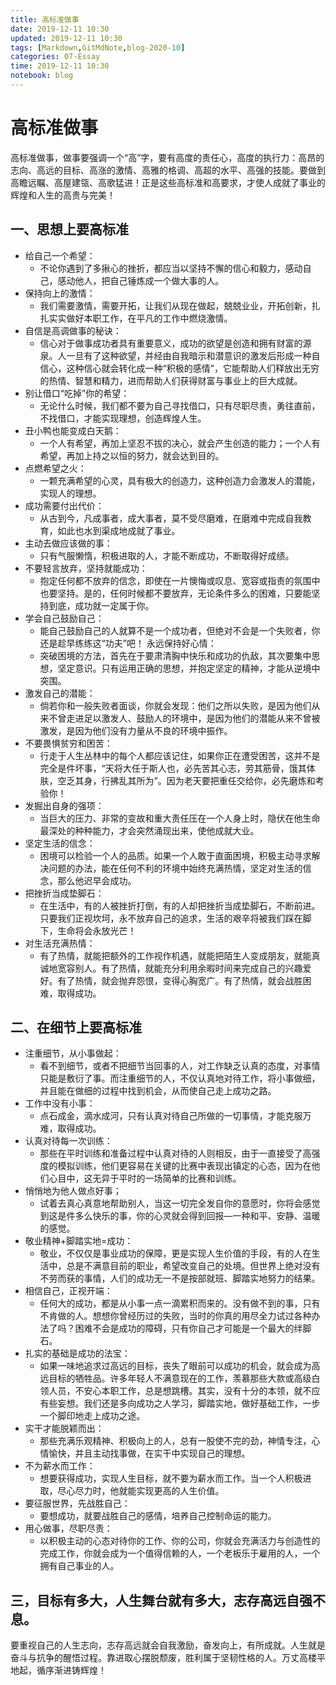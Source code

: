 ```yaml
---
title: 高标准做事
date: 2019-12-11 10:30
updated: 2019-12-11 10:30
tags: [Markdown,GitMdNote,blog-2020-10]
categories: 07-Essay
time: 2019-12-11 10:30
notebook: blog
---
```


# 高标准做事

高标准做事，做事要强调一个“高”字，要有高度的责任心，高度的执行力：高昂的志向、高远的目标、高涨的激情、高雅的格调、高超的水平、高强的技能。要做到高瞻远瞩、高屋建瓴、高歌猛进！正是这些高标准和高要求，才使人成就了事业的辉煌和人生的高贵与完美！

## 一、思想上要高标准

- 给自己一个希望：
    - 不论你遇到了多揪心的挫折，都应当以坚持不懈的信心和毅力，感动自己，感动他人，把自己锤炼成一个做大事的人。
- 保持向上的激情：
    - 我们需要激情，需要开拓，让我们从现在做起，兢兢业业，开拓创新，扎扎实实做好本职工作，在平凡的工作中燃烧激情。
- 自信是高调做事的秘诀：
    - 信心对于做事成功者具有重要意义，成功的欲望是创造和拥有财富的源泉。人一旦有了这种欲望，并经由自我暗示和潜意识的激发后形成一种自信心，这种信心就会转化成一种“积极的感情”，它能帮助人们释放出无穷的热情、智慧和精力，进而帮助人们获得财富与事业上的巨大成就。
- 别让借口“吃掉”你的希望：
    - 无论什么时候，我们都不要为自己寻找借口，只有尽职尽责，勇往直前，不找借口，才能实现理想，创造辉煌人生。
- 丑小鸭也能变成白天鹅：
    - 一个人有希望，再加上坚忍不拔的决心，就会产生创造的能力；一个人有希望，再加上持之以恒的努力，就会达到目的。
- 点燃希望之火：
    - 一颗充满希望的心灵，具有极大的创造力，这种创造力会激发人的潜能，实现人的理想。
- 成功需要付出代价：
    - 从古到今，凡成事者，成大事者，莫不受尽磨难，在磨难中完成自我教育，如此也水到渠成地成就了事业。
- 主动去做应该做的事：
    - 只有气服懒惰，积极进取的人，才能不断成功，不断取得好成绩。
- 不要轻言放弃，坚持就能成功：
    - 抱定任何都不放弃的信念，即使在一片懊悔或叹息、宽容或指责的氛围中也要坚持。是的，任何时候都不要放弃，无论条件多么的困难，只要能坚持到底，成功就一定属于你。
- 学会自己鼓励自己：
    - 能自己鼓励自己的人就算不是一个成功者，但绝对不会是一个失败者，你还是趁早练练这“功夫”吧！
永远保持好心情：
    - 突破困境的方法，首先在于要肃清胸中快乐和成功的仇敌，其次要集中思想，坚定意识。只有运用正确的思想，并抱定坚定的精神，才能从逆境中突围。
- 激发自己的潜能：
    - 倘若你和一般失败者面谈，你就会发现：他们之所以失败，是因为他们从来不曾走进足以激发人、鼓励人的环境中，是因为他们的潜能从来不曾被激发，是因为他们没有力量从不良的环境中振作。
- 不要畏惧贫穷和困苦：
    - 行走于人生丛林中的每个人都应该记住，如果你正在遭受困苦，这并不是完全是件坏事，“天将大任于斯人也，必先苦其心志，劳其筋骨，饿其体肤，空乏其身，行拂乱其所为”。因为老天要把重任交给你，必先磨炼和考验你！
- 发掘出自身的强项：
    - 当巨大的压力、非常的变故和重大责任压在一个人身上时，隐伏在他生命最深处的种种能力，才会突然涌现出来，使他成就大业。
- 坚定生活的信念：
    - 困境可以检验一个人的品质。如果一个人敢于直面困境，积极主动寻求解决问题的办法，能在任何不利的环境中始终充满热情，坚定对生活的信念，那么他迟早会成功。
- 把挫折当成垫脚石：
    - 在生活中，有的人被挫折打倒，有的人却把挫折当成垫脚石，不断前进。只要我们正视坎坷，永不放弃自己的追求，生活的艰辛将被我们踩在脚下，生命将会永放光芒！
- 对生活充满热情：
    - 有了热情，就能把额外的工作视作机遇，就能把陌生人变成朋友，就能真诚地宽容别人。有了热情，就能充分利用余暇时间来完成自己的兴趣爱好。有了热情，就会抛弃怨恨，变得心胸宽广。有了热情，就会战胜困难，取得成功。

## 二、在细节上要高标准

- 注重细节，从小事做起：
    - 看不到细节，或者不把细节当回事的人，对工作缺乏认真的态度，对事情只能是敷衍了事。而注重细节的人，不仅认真地对待工作，将小事做细，并且能在做细的过程中找到机会，从而使自己走上成功之路。
- 工作中没有小事：
    - 点石成金，滴水成河，只有认真对待自己所做的一切事情，才能克服万难，取得成功。
- 认真对待每一次训练：
    - 那些在平时训练和准备过程中认真对待的人则相反，由于一直接受了高强度的模拟训练，他们更容易在关键的比赛中表现出镇定的心态，因为在他们心目中，这无异于平时的一场简单的比赛和训练。
- 悄悄地为他人做点好事；
    - 试着去真心真意地帮助别人，当这一切完全发自你的意愿时，你将会感觉到这是件多么快乐的事，你的心灵就会得到回报—一种和平、安静、温暖的感觉。
- 敬业精神+脚踏实地=成功：
    - 敬业，不仅仅是事业成功的保障，更是实现人生价值的手段，有的人在生活中，总是不满意目前的职业，希望改变自己的处境。但世界上绝对没有不劳而获的事情，人们的成功无一不是按部就班、脚踏实地努力的结果。
- 相信自己，正视开端：
    - 任何大的成功，都是从小事一点一滴累积而来的。没有做不到的事，只有不肯做的人。想想你曾经历过的失败，当时的你真的用尽全力试过各种办法了吗？困难不会是成功的障碍，只有你自己才可能是一个最大的绊脚石。
- 扎实的基础是成功的法宝：
    - 如果一味地追求过高远的目标，丧失了眼前可以成功的机会，就会成为高远目标的牺牲品。许多年轻人不满意现在的工作，羡慕那些大款或高级白领人员，不安心本职工作，总是想跳槽。其实，没有十分的本领，就不应有些妄想。我们还是多向成功之人学习，脚踏实地，做好基础工作，一步一个脚印地走上成功之途。
- 实干才能脱颖而出：
    - 那些充满乐观精神、积极向上的人，总有一股使不完的劲，神情专注，心情愉快，并且主动找事做，在实干中实现自己的理想。
- 不为薪水而工作：
    - 想要获得成功，实现人生目标，就不要为薪水而工作。当一个人积极进取，尽心尽力时，他就能实现更高的人生价值。
- 要征服世界，先战胜自己：
    - 要想成功，就要战胜自己的感情，培养自己控制命运的能力。
- 用心做事，尽职尽责：
    - 以积极主动的心态对待你的工作、你的公司，你就会充满活力与创造性的完成工作，你就会成为一个值得信赖的人，一个老板乐于雇用的人，一个拥有自己事业的人。

## 三，目标有多大，人生舞台就有多大，志存高远自强不息。

要重视自己的人生志向，志存高远就会自我激励，奋发向上，有所成就。人生就是奋斗与抗争的醒悟过程。靠进取心摆脱颓废，胜利属于坚韧性格的人。万丈高楼平地起，循序渐进铸辉煌！



